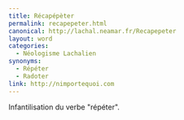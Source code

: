 ```yaml
---
title: Récapépèter
permalink: recapepeter.html
canonical: http://lachal.neamar.fr/Recapepeter
layout: word
categories:
  - Néologisme Lachalien
synonyms:
  - Répéter
  - Radoter
link: http://nimportequoi.com
---
```


Infantilisation du verbe &quot;répéter&quot;.

